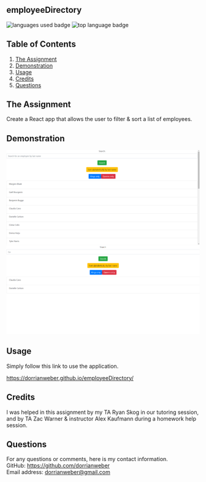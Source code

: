 ## employeeDirectory

![languages used badge](https://img.shields.io/github/languages/count/dorrianweber/employeeDirectory)
![top language badge](https://img.shields.io/github/languages/top/dorrianweber/employeeDirectory?color=darkred)

## Table of Contents
1. [The Assignment](#the-assignment)
2. [Demonstration](#demonstration)
3. [Usage](#usage)
4. [Credits](#credits)
5. [Questions](#questions)

## The Assignment
Create a React app that allows the user to filter & sort a list of employees.

## Demonstration

<img src="./images/screenshot1.png" alt="screenshot of application">
<img src="./images/screenshot2.png" alt="demonstration of application's filtering feature">

## Usage

Simply follow this link to use the application.

https://dorrianweber.github.io/employeeDirectory/

## Credits

I was helped in this assignment by my TA Ryan Skog in our tutoring session, and by TA Zac Warner & instructor Alex Kaufmann during a homework help session.

## Questions

For any questions or comments, here is my contact information.
<br>
GitHub: https://github.com/dorrianweber
<br>
Email address: dorrianweber@gmail.com
